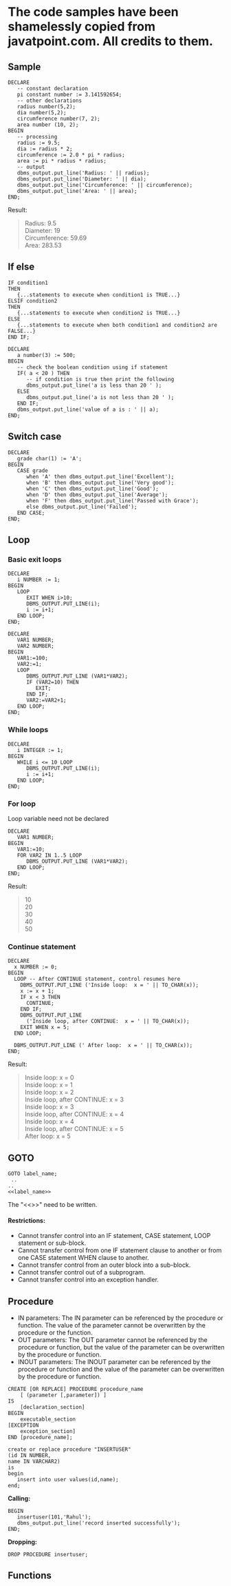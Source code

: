 # The code samples have been shamelessly copied from javatpoint.com. All credits to them.

## Sample
```
DECLARE  
   -- constant declaration  
   pi constant number := 3.141592654;  
   -- other declarations  
   radius number(5,2);   
   dia number(5,2);   
   circumference number(7, 2);  
   area number (10, 2);  
BEGIN   
   -- processing  
   radius := 9.5;   
   dia := radius * 2;   
   circumference := 2.0 * pi * radius;  
   area := pi * radius * radius;  
   -- output  
   dbms_output.put_line('Radius: ' || radius);  
   dbms_output.put_line('Diameter: ' || dia);  
   dbms_output.put_line('Circumference: ' || circumference);  
   dbms_output.put_line('Area: ' || area);  
END;
```
Result: 
> Radius: 9.5  
> Diameter: 19  
> Circumference: 59.69  
> Area: 283.53

## If else
```
IF condition1   
THEN  
   {...statements to execute when condition1 is TRUE...}  
ELSIF condition2   
THEN  
   {...statements to execute when condition2 is TRUE...}  
ELSE  
   {...statements to execute when both condition1 and condition2 are FALSE...}  
END IF;
```
```
DECLARE  
   a number(3) := 500;  
BEGIN  
   -- check the boolean condition using if statement   
   IF( a < 20 ) THEN  
      -- if condition is true then print the following    
      dbms_output.put_line('a is less than 20 ' );  
   ELSE  
      dbms_output.put_line('a is not less than 20 ' );  
   END IF;  
   dbms_output.put_line('value of a is : ' || a);  
END;
```

## Switch case
```
DECLARE  
   grade char(1) := 'A';  
BEGIN  
   CASE grade  
      when 'A' then dbms_output.put_line('Excellent');  
      when 'B' then dbms_output.put_line('Very good');  
      when 'C' then dbms_output.put_line('Good');  
      when 'D' then dbms_output.put_line('Average');  
      when 'F' then dbms_output.put_line('Passed with Grace');  
      else dbms_output.put_line('Failed');  
   END CASE;  
END;
```

## Loop
### Basic exit loops
```
DECLARE  
   i NUMBER := 1;  
BEGIN  
   LOOP  
      EXIT WHEN i>10;  
      DBMS_OUTPUT.PUT_LINE(i);  
      i := i+1;  
   END LOOP;  
END;
```
```
DECLARE   
   VAR1 NUMBER;  
   VAR2 NUMBER;  
BEGIN   
   VAR1:=100;  
   VAR2:=1;  
   LOOP  
      DBMS_OUTPUT.PUT_LINE (VAR1*VAR2);  
      IF (VAR2=10) THEN  
         EXIT;  
      END IF;  
      VAR2:=VAR2+1;  
   END LOOP;  
END;
```
### While loops
```
DECLARE  
   i INTEGER := 1;  
BEGIN  
   WHILE i <= 10 LOOP  
      DBMS_OUTPUT.PUT_LINE(i);  
      i := i+1;  
   END LOOP;  
END;
```
### For loop
Loop variable need not be declared
```
DECLARE   
   VAR1 NUMBER;  
BEGIN   
   VAR1:=10;  
   FOR VAR2 IN 1..5 LOOP  
      DBMS_OUTPUT.PUT_LINE (VAR1*VAR2);  
   END LOOP;  
END;
```
Result:
> 10  
> 20  
> 30  
> 40  
> 50  
### Continue statement
```
DECLARE  
  x NUMBER := 0;  
BEGIN  
  LOOP -- After CONTINUE statement, control resumes here  
    DBMS_OUTPUT.PUT_LINE ('Inside loop:  x = ' || TO_CHAR(x));  
    x := x + 1;  
    IF x < 3 THEN  
      CONTINUE;  
    END IF;  
    DBMS_OUTPUT.PUT_LINE  
      ('Inside loop, after CONTINUE:  x = ' || TO_CHAR(x));  
    EXIT WHEN x = 5;  
  END LOOP;  
   
  DBMS_OUTPUT.PUT_LINE (' After loop:  x = ' || TO_CHAR(x));  
END;
```
Result:
> Inside loop:  x = 0  
> Inside loop:  x = 1  
> Inside loop:  x = 2  
> Inside loop, after CONTINUE:  x = 3  
> Inside loop:  x = 3  
> Inside loop, after CONTINUE:  x = 4  
> Inside loop:  x = 4  
> Inside loop, after CONTINUE:  x = 5  
> After loop:  x = 5  

## GOTO
```
GOTO label_name;  
 ..  
..  
<<label_name>>
```
The "<<>>" need to be written.  
#### Restrictions:
- Cannot transfer control into an IF statement, CASE statement, LOOP statement or sub-block.
- Cannot transfer control from one IF statement clause to another or from one CASE statement WHEN clause to another.
- Cannot transfer control from an outer block into a sub-block.
- Cannot transfer control out of a subprogram.
- Cannot transfer control into an exception handler.

## Procedure

- IN parameters: The IN parameter can be referenced by the procedure or function. The value of the parameter cannot be overwritten by the procedure or the function.
- OUT parameters: The OUT parameter cannot be referenced by the procedure or function, but the value of the parameter can be overwritten by the procedure or function.
- INOUT parameters: The INOUT parameter can be referenced by the procedure or function and the value of the parameter can be overwritten by the procedure or function.

```
CREATE [OR REPLACE] PROCEDURE procedure_name  
    [ (parameter [,parameter]) ]  
IS  
    [declaration_section]  
BEGIN  
    executable_section  
[EXCEPTION  
    exception_section]  
END [procedure_name]; 
```
```
create or replace procedure "INSERTUSER"    
(id IN NUMBER,    
name IN VARCHAR2)    
is    
begin    
   insert into user values(id,name);    
end;
```
<b>Calling:</b>
```
BEGIN    
   insertuser(101,'Rahul');  
   dbms_output.put_line('record inserted successfully');    
END;
```
<b>Dropping:</b>
```
DROP PROCEDURE insertuser;
```

## Functions
